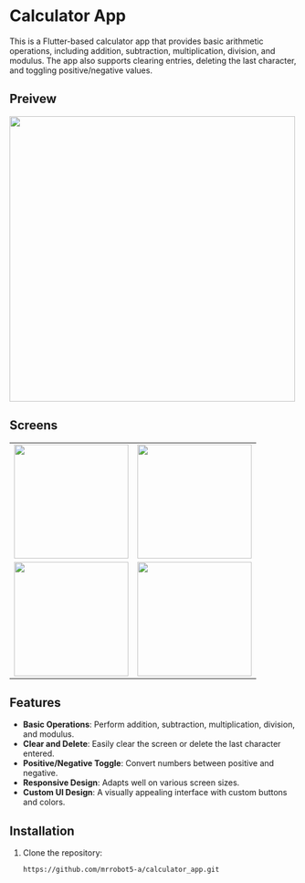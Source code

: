 # Calculator App

This is a Flutter-based calculator app that provides basic arithmetic operations, including addition, subtraction, multiplication, division, and modulus. The app also supports clearing entries, deleting the last character, and toggling positive/negative values.

## Preivew

<img src="https://github.com/user-attachments/assets/3674f098-9e57-4410-b4ed-be6f15d623f2" width="500" height="500">

## Screens
<table>
  <tr>
    <td><img src="![1](https://github.com/user-attachments/assets/17fdd60e-47e8-4ea6-960a-44663001d8c6)
" width="200"></td>
    <td><img src="![2](https://github.com/user-attachments/assets/4112228b-da42-4486-b433-5cbb689f243b)
" width="200"></td>
  </tr>
  <tr>
    <td><img src="![3](https://github.com/user-attachments/assets/5ac7aaf5-5de1-47d1-8e37-e420fa8dd5d8)
" width="200"></td>
    <td><img src="![4](https://github.com/user-attachments/assets/eef43cc4-dde7-4033-b989-290f06652e7c)
" width="200"></td>
  </tr>
</table>

## Features

- **Basic Operations**: Perform addition, subtraction, multiplication, division, and modulus.
- **Clear and Delete**: Easily clear the screen or delete the last character entered.
- **Positive/Negative Toggle**: Convert numbers between positive and negative.
- **Responsive Design**: Adapts well on various screen sizes.
- **Custom UI Design**: A visually appealing interface with custom buttons and colors.

## Installation

1. Clone the repository:
   ```bash
   https://github.com/mrrobot5-a/calculator_app.git
